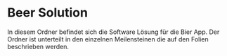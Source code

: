 # Beer Solution

In diesem Ordner befindet sich die Software Lösung für die Bier App. Der Ordner ist unterteilt in den einzelnen Meilensteinen die auf den Folien beschrieben werden.

